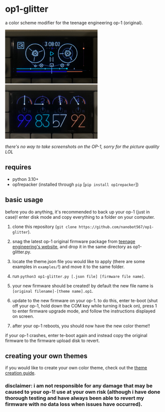 # op1-glitter

a color scheme modifier for the teenage engineering op-1 (original).

<img src="assets/neo_theme.jpg" width=300 /> <img src="assets/neo_theme_2.jpg" width=300 />

*there's no way to take screenshots on the OP-1, sorry for the picture quality LOL*

## requires

- python 3.10+
- op1repacker (installed through `pip` [`pip install op1repacker`])

## basic usage

before you do anything, it's recommended to back up your op-1 (just in case)! enter disk mode and copy everything to a folder on your computer.

1. clone this repository (`git clone https://github.com/nanobot567/op1-glitter`).

2. snag the latest op-1 original firmware package from [teenage engineering's website](https://teenage.engineering/downloads/op-1/original), and drop it in the same directory as op1-glitter.py.

3. locate the theme.json file you would like to apply (there are some examples in `examples/`!) and move it to the same folder.

4. run `python3 op1-glitter.py [.json file] [firmware file name]`.

5. your new firmware should be created! by default the new file name is `[original filename]-[theme name].op1`.

6. update to the new firmware on your op-1. to do this, enter te-boot (shut off your op-1, hold down the COM key while turning it back on), press 1 to enter firmware upgrade mode, and follow the instructions displayed on screen.

7. after your op-1 reboots, you should now have the new color theme!!

if your op-1 crashes, enter te-boot again and instead copy the original firmware to the firmware upload disk to revert.

## creating your own themes

if you would like to create your own color theme, check out the [theme creation guide](THEME_CREATION.md).


### disclaimer: i am not responsible for any damage that may be caused to your op-1! use at your own risk (although i have done thorough testing and have always been able to revert my firmware with no data loss when issues have occurred).
